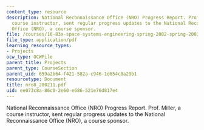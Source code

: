 ```yaml
---
content_type: resource
description: National Reconnaissance Office (NRO) Progress Report. Prof. Miller, a
  course instructor, sent regular progress updates to the National Reconnaissance
  Office (NRO), a course sponsor.
file: /courses/16-83x-space-systems-engineering-spring-2002-spring-2003/ee073c8a86c02e60e686521e76d817e4_nro8_200211.pdf
file_type: application/pdf
learning_resource_types:
- Projects
ocw_type: OCWFile
parent_title: Projects
parent_type: CourseSection
parent_uid: 659a2b64-f421-582a-c946-1d654c0a29b1
resourcetype: Document
title: nro8_200211.pdf
uid: ee073c8a-86c0-2e60-e686-521e76d817e4
---
```

National Reconnaissance Office (NRO) Progress Report. Prof. Miller, a course instructor, sent regular progress updates to the National Reconnaissance Office (NRO), a course sponsor.

